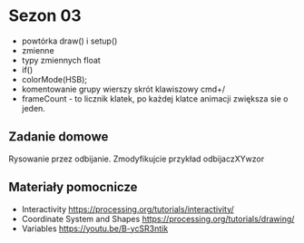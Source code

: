 # Sezon 03 
- powtórka draw() i setup()
- zmienne
- typy zmiennych float
- if() 
- colorMode(HSB);
- komentowanie grupy wierszy skrót klawiszowy cmd+/
- frameCount - to licznik klatek, po każdej klatce animacji zwiększa sie o jeden.

## Zadanie domowe
Rysowanie przez odbijanie. Zmodyfikujcie przykład odbijaczXYwzor

## Materiały pomocnicze
- Interactivity
https://processing.org/tutorials/interactivity/
- Coordinate System and Shapes
https://processing.org/tutorials/drawing/
- Variables
https://youtu.be/B-ycSR3ntik

